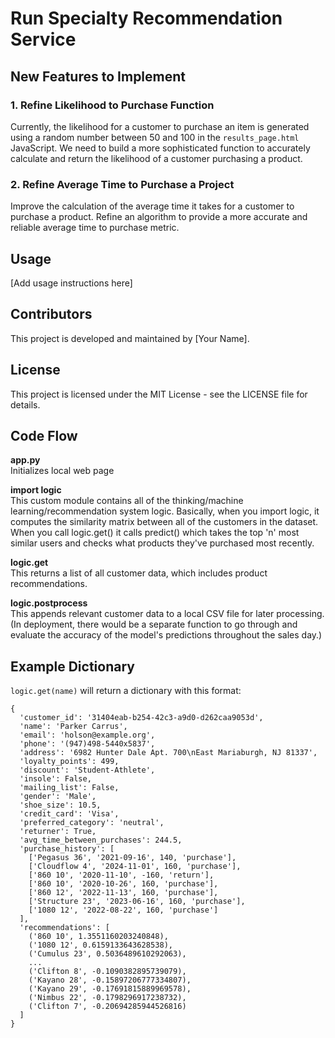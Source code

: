 # Run Specialty Recommendation Service

## New Features to Implement

### 1. Refine Likelihood to Purchase Function
Currently, the likelihood for a customer to purchase an item is generated using a random number between 50 and 100 in the `results_page.html` JavaScript. We need to build a more sophisticated function to accurately calculate and return the likelihood of a customer purchasing a product.

### 2. Refine Average Time to Purchase a Project
Improve the calculation of the average time it takes for a customer to purchase a product. Refine an algorithm to provide a more accurate and reliable average time to purchase metric.

## Usage
[Add usage instructions here]

## Contributors
This project is developed and maintained by [Your Name].

## License
This project is licensed under the MIT License - see the LICENSE file for details.


## Code Flow

**app.py**  
Initializes local web page

**import logic**  
This custom module contains all of the thinking/machine learning/recommendation system logic. Basically, when you import logic, it computes the similarity matrix between all of the customers in the dataset. When you call logic.get() it calls predict() which takes the top 'n' most similar users and checks what products they've purchased most recently.

**logic.get**  
This returns a list of all customer data, which includes product recommendations.

**logic.postprocess**  
This appends relevant customer data to a local CSV file for later processing.  
(In deployment, there would be a separate function to go through and evaluate the accuracy of the model's predictions throughout the sales day.)

## Example Dictionary

`logic.get(name)` will return a dictionary with this format:

<pre style="font-size: 12px;">
{
  'customer_id': '31404eab-b254-42c3-a9d0-d262caa9053d',
  'name': 'Parker Carrus',
  'email': 'holson@example.org',
  'phone': '(947)498-5440x5837',
  'address': '6982 Hunter Dale Apt. 700\nEast Mariaburgh, NJ 81337',
  'loyalty_points': 499,
  'discount': 'Student-Athlete',
  'insole': False,
  'mailing_list': False,
  'gender': 'Male',
  'shoe_size': 10.5,
  'credit_card': 'Visa',
  'preferred_category': 'neutral',
  'returner': True,
  'avg_time_between_purchases': 244.5,
  'purchase_history': [
    ['Pegasus 36', '2021-09-16', 140, 'purchase'],
    ['Cloudflow 4', '2024-11-01', 160, 'purchase'],
    ['860 10', '2020-11-10', -160, 'return'],
    ['860 10', '2020-10-26', 160, 'purchase'],
    ['860 12', '2022-11-13', 160, 'purchase'],
    ['Structure 23', '2023-06-16', 160, 'purchase'],
    ['1080 12', '2022-08-22', 160, 'purchase']
  ],
  'recommendations': [
    ('860 10', 1.3551160203240848),
    ('1080 12', 0.6159133643628538),
    ('Cumulus 23', 0.5036489610292063),
    ...
    ('Clifton 8', -0.1090382895739079),
    ('Kayano 28', -0.15897206777334807),
    ('Kayano 29', -0.17691815889969578),
    ('Nimbus 22', -0.1798296917238732),
    ('Clifton 7', -0.20694285944526816)
  ]
}
</pre>
